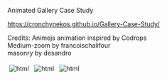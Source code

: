 Animated Gallery Case Study
<br />

https://cronchynekos.github.io/Gallery-Case-Study/
<br />

Credits:
Animejs animation inspired by Codrops
<br />
Medium-zoom by francoischalifour
<br />
masonry by desandro
<br />

<img src="https://cdn.discordapp.com/attachments/1039702613421195317/1067689078528688158/2.png" alt="html" style="vertical-align:top; margin:4px">
<img src="https://cdn.discordapp.com/attachments/1039702613421195317/1067702222089105428/1.png" alt="html" style="vertical-align:top; margin:4px">
<img src="https://cdn.discordapp.com/attachments/1039702613421195317/1067702237817753651/3.png" alt="html" style="vertical-align:top; margin:4px">
